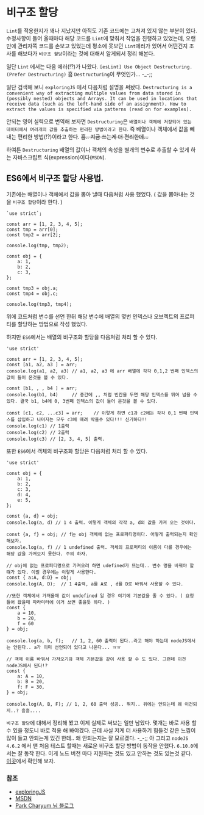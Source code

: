 # 비구조 할당

`Lint`를 적용한지가 꽤나 지났지만 아직도 기존 코드에는 고쳐져 있지 않는 부분이 있다. 수정사항이 들어 올때마다 해당 코드를 `Lint`에 맞춰서 작업을 진행하고 있었는데, 오랜만에 관리자쪽 코드를 손보고 있었는데 평소에 못보던 `Lint`에러가 있어서 어떤건지 조사를 해보다가 `비구조 할당`이라는 것에 대해서 알게되서 정리 해본다.

일단 `Lint` 에서는 다음 에러(!?)가 나왔다.
`[esLint] Use Object Destructuring. (Prefer Destructuring)`
흠 `Destructuring`이 무엇인가... -_-;;

일단 검색해 보니 `exploringJS` 에서 다음처럼 설명을 써놨다.
`Destructuring is a convenient way of extracting multiple values from data stored in (possibly nested) objects and Arrays. It can be used in locations that receive data (such as the left-hand side of an assignment). How to extract the values is specified via patterns (read on for examples).`

안되는 영어 실력으로 번역해 보자면 `Destructuring`은 `배열이나 객체에 저장되어 있는 데이터에서 여러개의 값을 추출하는 편리한 방법이라고 한다`. 즉 배열이나 객체에서 값을 빼내는 편리한 방법(!?)이라고 한다. ~~흠.. 지금 쓰는게 더 편리한데...~~

하여튼 `Destructuring` 배열의 값이나 객체의 속성을 별개의 변수로 추출할 수 있게 하는 자바스크립트 식(expression)이다(`MSDN`).

## ES6에서 비구조 할당 사용법.

기존에는 배열이나 객체에서 값을 뽑아 낼때 다음처럼 사용 했었다.
( 값을 뽑아내는 것을 `비구조 할당`이라 한다. )
``` JS
`use strict`;

const arr = [1, 2, 3, 4, 5];
const tmp = arr[0];
const tmp2 = arr[2];

console.log(tmp, tmp2);

const obj = {
    a: 1,
    b: 2,
    c: 3,
};

const tmp3 = obj.a;
const tmp4 = obj.c;

console.log(tmp3, tmp4);
```
위에 코드처럼 변수를 선언 한뒤 해당 변수에 배열의 몇번 인덱스나 오브젝트의 프로퍼티를 할당하는 방법으로 작성 했었다.

하지만 `ES6`에서는 배열의 비구조화 할당을 다음처럼 처리 할 수 있다.

``` JS
'use strict'

const arr = [1, 2, 3, 4, 5];
const [a1, a2, a3 ] = arr;
console.log(a1, a2, a3) // a1, a2, a3 에 arr 배열에 각각 0,1,2 번째 인덱스의 값이 들어 온것을 볼 수 있다.

const [b1, , , b4 ] = arr;
console.log(b1, b4)     // 중간에 ,, 처럼 빈칸을 두면 해당 인덱스를 뛰어 넘을 수 있다. 결국 b1, b4에 0, 3번째 인덱스의 값이 들어 온것을 볼 수 있다.

const [c1, c2, ...c3] = arr;    // 이렇게 하면 c1과 c2에는 각각 0,1 번째 인덱스를 삽입하고 나머지는 모두 c3에 때려 박을수 있다!!! 신기하다!!
console.log(c1) // 1출력
console.log(c2) // 2출력
console.log(c3) // [2, 3, 4, 5] 출력.
```
또한 `ES6`에서 객체의 비구조화 할당은 다음처럼 처리 할 수 있다.
``` JS
'use strict'

const obj = {
    a: 1,
    b: 2,
    c: 3,
    d: 4,
    e: 5,
};

const {a, d} = obj;
console.log(a, d) // 1 4 출력. 이렇게 객체의 각각 a, d의 값을 가져 오는 것이다.

const {a, f} = obj; // f는 obj 객체에 없는 프로퍼티명이다. 어떻게 출력되는지 확인해보자.
console.log(a, f) // 1 undefined 출력. 객체의 프로퍼티의 이름이 다를 경우에는 해당 값을 가져오지 못한다. 주의 하자.

// obj에 없는 프로퍼티명으로 가져오려 하면 udefined가 뜨는데.. 변수 명을 바꿔야 할 떄가 있다. 이럴 경우에는 이렇게 사용한다.
const { a:A, d:D} = obj;
console.log(A, D);  // 1 4출력, a를 A로 , d를 D로 바꿔서 사용할 수 있다.

//또한 객체에서 가져올때 값이 undefined 일 경우 여기에 기본값을 줄 수 있다. ( 요청 들어 왔을때 파라미터에 이거 쓰면 좋을듯 하다. )
const {
    a = 10,
    b = 20,
    f = 60
} = obj;

console.log(a, b, f);   // 1, 2, 60 출력이 된다..라고 해야 하는데 nodeJS에서는 안된다.. a가 이미 선언되어 있다고 나온다... ㅠㅠ

// 객체 이름 바꿔서 가져오기와 객체 기본값을 같이 사용 할 수 도 있다. 그런데 이건 nodeJS에서 된다!?
const {
    a: A = 10,
    b: B = 20,
    f: F = 30,
} = obj;

console.log(A, B, F); // 1, 2, 60 출력 성공.. 뭐지.. 위에는 안되는데 왜 이건되지..? 흠흠....
```

`비구조 할당`에 대해서 정리해 봤고 이제 실제로 써보는 일만 남았다.
몇개는 바로 사용 할 수 있을 정도니 바로 적용 해 봐야겠다.
근데 사실 저게 더 사용하기 힘들것 같은 느낌이 많이 들고 안되는게 있긴 한데..
왜 안되는지는 잘 모르겠다. -_-;;
아 그리고 `nodeJS 4.6.2` 에서 맨 처음 테스트 할때는 새로운 비구조 할당 방법이 동작을 안했다.
`6.10.0`에서는 잘 동작 한다. 이게 노드 버전 마다 지원하는 것도 있고 안하는 것도 있는것 같다.
[이곳](http://node.green/#ES2015-syntax-destructuring--parameters-with-astral-plane-strings)에서 확인해 보자.

### 참조
* [exploringJS](http://exploringjs.com/es6/ch_destructuring.html)
* [MSDN](https://developer.mozilla.org/ko/docs/Web/JavaScript/Reference/Operators/Destructuring_assignment)
* [Park Charyum 님 블로그](http://memory.today/dev/post/10)
